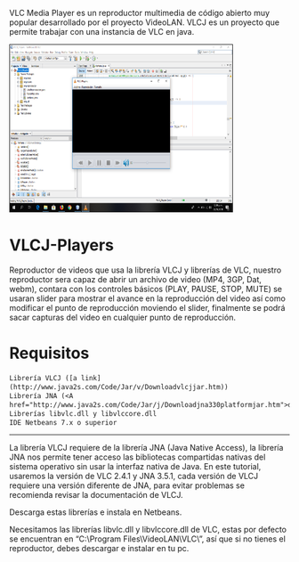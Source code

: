 
VLC Media Player es un reproductor multimedia de código abierto muy popular desarrollado por el proyecto VideoLAN. VLCJ es un proyecto que permite trabajar con una instancia de VLC en java.

<img src="https://github.com/marto-nieto-g16/VLCJ-Players/blob/master/vlcj.png" border="1" alt="Reproductor VLCJ en Java" width="400" height="300">

# VLCJ-Players

Reproductor de videos que usa la librería VLCJ y
librerías de VLC, nuestro reproductor sera capaz 
de abrir un archivo de video (MP4, 3GP, Dat, webm),
contara con los controles básicos (PLAY, PAUSE, STOP, MUTE) 
se usaran slider para mostrar el avance en la reproducción del 
video así como modificar el punto de reproducción moviendo el slider,
finalmente se podrá sacar capturas del video en cualquier punto de reproducción.

# Requisitos

    Librería VLCJ ([a link](http://www.java2s.com/Code/Jar/v/Downloadvlcjjar.htm))
    Librería JNA (<A href="http://www.java2s.com/Code/Jar/j/Downloadjna330platformjar.htm">descargar</A>.)
    Librerías libvlc.dll y libvlccore.dll
    IDE Netbeans 7.x o superior

_______________________________________________________________________________________________________________
La librería VLCJ requiere de la librería JNA (Java Native Access), la librería JNA nos permite tener acceso  las bibliotecas compartidas nativas del sistema operativo sin usar la interfaz nativa de Java. En este tutorial, usaremos la versión de VLC 2.4.1 y JNA 3.5.1, cada versión de VLCJ requiere una versión diferente de JNA, para evitar problemas se recomienda revisar la documentación de VLCJ.

Descarga estas librerías e instala en Netbeans.

Necesitamos las librerías libvlc.dll y libvlccore.dll de VLC, estas por defecto se encuentran en “C:\Program Files\VideoLAN\VLC\”, así que si no tienes el reproductor, debes descargar e instalar en tu pc.
